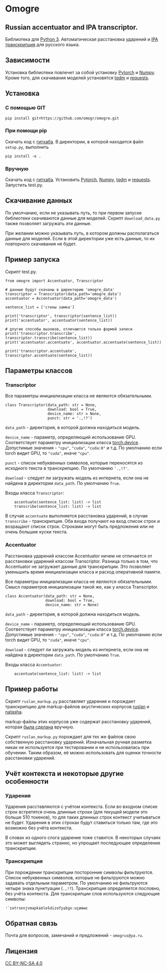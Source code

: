 # Omogre

## Russian accentuator and IPA transcriptor.

Библиотека для [Python 3](https://www.python.org/). Автоматическая расстановка ударений и [IPA транскрипция](https://ru.wikipedia.org/wiki/%D0%9C%D0%B5%D0%B6%D0%B4%D1%83%D0%BD%D0%B0%D1%80%D0%BE%D0%B4%D0%BD%D1%8B%D0%B9_%D1%84%D0%BE%D0%BD%D0%B5%D1%82%D0%B8%D1%87%D0%B5%D1%81%D0%BA%D0%B8%D0%B9_%D0%B0%D0%BB%D1%84%D0%B0%D0%B2%D0%B8%D1%82) для русского языка.


## Зависимости

Установка библиотеки повлечет за собой установку [Pytorch](https://pytorch.org/) и [Numpy](https://numpy.org/). Кроме того, для скачивания моделей  установятся [tqdm](https://tqdm.github.io/) и [requests](https://pypi.org/project/requests/).


## Установка

### С помощью GIT

```
pip install git+https://github.com/omogr/omogre.git
```

### При помощи pip

Скачать код с [гитхаба](https://github.com/omogr/omogre). В директории, в которой находится файл `setup.py`, выполнить

```
pip install -e .
```

### Вручную

Скачать код с [гитхаба](https://github.com/omogr/omogre). Установить [Pytorch](https://pytorch.org/), [Numpy](https://numpy.org/), [tqdm](https://tqdm.github.io/) и [requests](https://pypi.org/project/requests/). Запустить test.py.


## Скачивание данных

По умолчанию, если не указывать путь, то при первом запуске библиотеки скачиваются данные для моделей. Скрипт `download_data.py` также позволяет загружать эти данные.

При желании можно указывать путь, в котором должны располагаться данные для моделей. Если в этой директории уже есть данные, то их повторного скачивания не будет.


## Пример запуска

Скрипт test.py.

```
from omogre import Accentuator, Transcriptor

# данные будут скачаны в директорию 'omogre_data'
transcriptor = Transcriptor(data_path='omogre_data')
accentuator = Accentuator(data_path='omogre_data')

sentence_list = ['стены замка']

print('transcriptor', transcriptor(sentence_list))
print('accentuator', accentuator(sentence_list))

# длугие способы вызовов, отличаются только формой записи
print('transcriptor.transcribe', transcriptor.transcribe(sentence_list))
print('accentuator.accentuate', accentuator.accentuate(sentence_list))

print('transcriptor.accentuate', transcriptor.accentuate(sentence_list))
```


## Параметры классов

### Transcriptor

Все параметры инициализации класса не являются обязательными. 

```
class Transcriptor(data_path: str = None,
                   download: bool = True,
                   device_name: str = None,
                   punct: str = '.,!?')
```

`data_path` - директория, в которой должна находиться модель.

`device_name` - параметр, определяющий использование GPU. Соответствует параметру инициализации класса [torch.device](https://pytorch.org/docs/stable/tensor_attributes.html#torch.device).	Допустимые значения - `"cpu"`, `"cuda"`, `"cuda:0"` и т.д. По умолчанию если torch видит GPU, то `"cuda"`, иначе `"cpu"`.

`punct` - список небуквенных символов, которые переносятся из исходного текста в транскрипцию. По умолчанию `'.,!?'`.

`download` - следует ли загружать модель из интернета, если она не найдена в директории `data_path`. По умолчанию `True`.

	 
Входы класса `Transcriptor`:

```
	accentuate(sentence_list: list) -> list
	transcribe(sentence_list: list) -> list
```
	
В случае `accentuate` выполняется расcтановка ударений, в случае `transcribe` - транскрипция. Оба входа получают на вход список строк и возращают список строк. Строками могут быть предложения или не очень большие куски текста.

### Accentuator

Расстановка ударений классом Accentuator ничем не отличается от расстановки ударений классом Transcriptor. Разница только в том, что Accentuator не загружает данные для транскрипции. Это позволяет уменьшить время инициализации класса и расход оперативной памяти.

Все параметры инициализации класса не являются обязательными. Смысл параметров инициализации такой же, как у класса Transcriptor.

```
class Accentuator(data_path: str = None,
                  download: bool = True,
                  device_name: str = None)
```

`data_path` - директория, в которой должна находиться модель.

`device_name` - параметр, определяющий использование GPU. Соответствует параметру инициализации класса [torch.device](https://pytorch.org/docs/stable/tensor_attributes.html#torch.device).	Допустимые значения - `"cpu"`, `"cuda"`, `"cuda:0"` и т.д. По умолчанию если torch видит GPU, то `"cuda"`, иначе `"cpu"`.

`download` - следует ли загружать модель из интернета, если она не найдена в директории `data_path`. По умолчанию `True`.

Входы класса `Accentuator`:

```
	accentuate(sentence_list: list) -> list
```


## Пример работы

Скрипт `ruslan_markup.py` расставляет ударения и порождает транскрипцию для markup-файлов акустических корпусов [ruslan](http://dataset.sova.ai/SOVA-TTS/ruslan/ruslan_dataset.tar) и [natasha](http://dataset.sova.ai/SOVA-TTS/natasha/natasha_dataset.tar).

markup-файлы этих корпусов уже содержат расстановку ударений, которая [была сделана](https://habr.com/ru/companies/ashmanov_net/articles/528296/) вручную. 

Скрипт `ruslan_markup.py` порождает для тех же файлов свою собственную расстановку ударений. Изначальная ручная разметка никак не используется при тестировании и не использовалась при обучении. Таким образом, её можно использовать для оценки точности расстановки ударений.


## Учёт контекста и некоторые другие особенности

### Ударения

Ударения расставляются с учётом контекста. Если во входном списке строк встретятся очень длинные строки (для текущей модели это больше 510 токенов), то для таких длинных строк контекст учитываться не будет. Ударения в этих строках будут ставиться только там, где это возможно без учёта контекста. 

В словах из одного слога ударение тоже ставится. В некоторых случаях это может выглядеть странно, но упрощает последующее определение транскрипции. 

### Транскрипция

При порождении транскрипции посторонние символы фильтруются. Список небуквенных символов, которые не фильтруются можно задавать отдельным параметром. По умолчанию не фильтруются четыре знака пунктуации  (`.,!?`). Транскрипция определяется пословно, без учёта контекста. Для транскрипции слов используются следующие символы:

```
ʲ`ɪətrsɐnjvmapkɨʊleɫdizofʂɕbɡxːuʐæɵʉɛ
```


## Обратная связь

Почта для вопросов, замечаний и предложений - `omogrus@ya.ru`.


## Лицензия

[CC BY-NC-SA 4.0](https://creativecommons.org/licenses/by-nc-sa/4.0/deed.ru)

